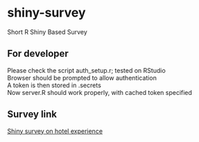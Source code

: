 # shiny-survey
Short R Shiny Based Survey

## For developer
Please check the script auth_setup.r; tested on RStudio\
Browser should be prompted to allow authentication\
A token is then stored in .secrets\
Now server.R should work properly, with cached token specified

## Survey link
[Shiny survey on hotel experience](https://gyou.shinyapps.io/shiny-survey/)